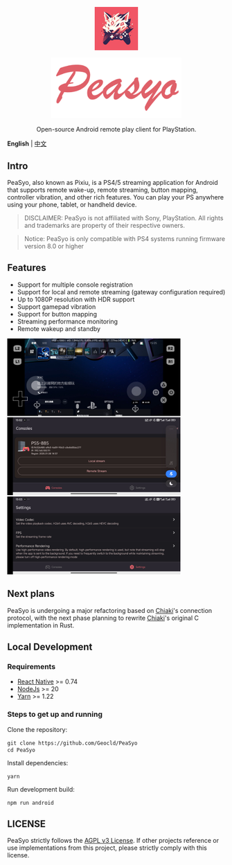 <p align="center">
  <a href="https://github.com/Geocld/PeaSyo">
    <img src="https://raw.githubusercontent.com/Geocld/PeaSyo/main/images/logo.png" width="100">
  </a>
</p>
<p align="center">
  <a href="https://github.com/Geocld/PeaSyo">
    <img src="https://raw.githubusercontent.com/Geocld/PeaSyo/main/images/logo-text.png" width="300">
  </a>
</p>

<p align="center">
  Open-source Android remote play client for PlayStation.
</p>

**English** | [中文](./README.zh_CN.md)

## Intro

PeaSyo, also known as Pixiu, is a PS4/5 streaming application for Android that supports remote wake-up, remote streaming, button mapping, controller vibration, and other rich features. You can play your PS anywhere using your phone, tablet, or handheld device.

> DISCLAIMER: PeaSyo is not affiliated with Sony, PlayStation. All rights and trademarks are property of their respective owners.

> Notice: PeaSyo is only compatible with PS4 systems running firmware version 8.0 or higher

## Features

- Support for multiple console registration
- Support for local and remote streaming (gateway configuration required)
- Up to 1080P resolution with HDR support
- Support gamepad vibration
- Support for button mapping
- Streaming performance monitoring
- Remote wakeup and standby

<img src="https://raw.githubusercontent.com/Geocld/PeaSyo/main/images/game.jpg" width="400" />
<img src="https://github.com/Geocld/PeaSyo/blob/main/images/home.jpg" width="400" /><img src="https://raw.githubusercontent.com/Geocld/PeaSyo/main/images/settings.jpg" width="400" />

## Next plans
PeaSyo is undergoing a major refactoring based on [Chiaki](https://git.sr.ht/~thestr4ng3r/chiaki)'s connection protocol, with the next phase planning to rewrite [Chiaki](https://git.sr.ht/~thestr4ng3r/chiaki)'s original C implementation in Rust.

## Local Development

### Requirements
- [React Native](https://reactnative.dev/) >= 0.74
- [NodeJs](https://nodejs.org/) >= 20
- [Yarn](https://yarnpkg.com/) >= 1.22

### Steps to get up and running

Clone the repository:

```
git clone https://github.com/Geocld/PeaSyo
cd PeaSyo
```

Install dependencies:

```
yarn
```

Run development build:

```
npm run android
```

## LICENSE
PeaSyo strictly follows the [AGPL v3 License]((./LICENSE)). If other projects reference or use implementations from this project, please strictly comply with this license.

